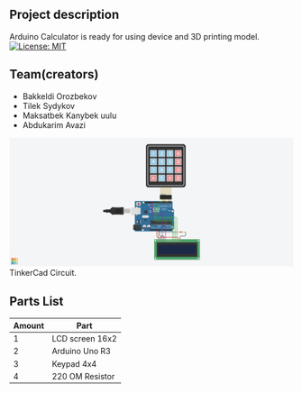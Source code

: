 ## Project description
Arduino Calculator is ready for using device and 3D printing model.
[![License: MIT](https://img.shields.io/badge/License-MIT-yellow.svg)](https://opensource.org/licenses/MIT)
## Team(creators)
* Bakkeldi Orozbekov
* Tilek Sydykov
* Maksatbek Kanybek uulu
* Abdukarim Avazi

![Schematic is here](Images/calculatorTinkercad.png) TinkerCad Circuit.
## Parts List 
| Amount | Part |
| ------ | ---- |
| 1      | LCD screen 16x2 |
| 2      | Arduino Uno R3 |
| 3      | Keypad 4x4 |
| 4      | 220 OM Resistor|



